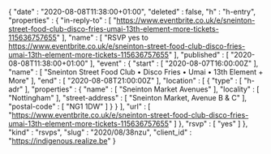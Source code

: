 {
  "date" : "2020-08-08T11:38:00+01:00",
  "deleted" : false,
  "h" : "h-entry",
  "properties" : {
    "in-reply-to" : [ "https://www.eventbrite.co.uk/e/sneinton-street-food-club-disco-fries-umai-13th-element-more-tickets-115636757655" ],
    "name" : [ "RSVP yes to https://www.eventbrite.co.uk/e/sneinton-street-food-club-disco-fries-umai-13th-element-more-tickets-115636757655" ],
    "published" : [ "2020-08-08T11:38:00+01:00" ],
    "event" : {
      "start" : [ "2020-08-07T16:00:00Z" ],
      "name" : [ "Sneinton Street Food Club • Disco Fries • Umai •  13th Element + More" ],
      "end" : [ "2020-08-08T21:00:00Z" ],
      "location" : [ {
        "type" : [ "h-adr" ],
        "properties" : {
          "name" : [ "Sneinton Market Avenues" ],
          "locality" : [ "Nottingham" ],
          "street-address" : [ "Sneinton Market, Avenue B & C" ],
          "postal-code" : [ "NG1 1DW" ]
        }
      } ],
      "url" : [ "https://www.eventbrite.co.uk/e/sneinton-street-food-club-disco-fries-umai-13th-element-more-tickets-115636757655" ]
    },
    "rsvp" : [ "yes" ]
  },
  "kind" : "rsvps",
  "slug" : "2020/08/38nzu",
  "client_id" : "https://indigenous.realize.be"
}

